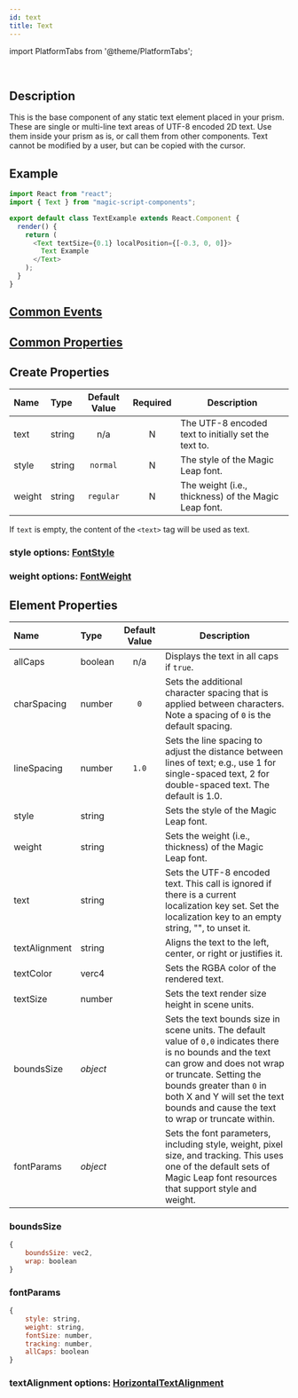 ```yaml
---
id: text
title: Text
---
```


import PlatformTabs from '@theme/PlatformTabs';

<PlatformTabs component='text' />​

## Description

This is the base component of any static text element placed in your prism. These are single or multi-line text areas of UTF-8 encoded 2D text. Use them inside your prism as is, or call them from other components. Text cannot be modified by a user, but can be copied with the cursor.

## Example

```javascript
import React from "react";
import { Text } from "magic-script-components";

export default class TextExample extends React.Component {
  render() {
    return (
      <Text textSize={0.1} localPosition={[-0.3, 0, 0]}>
        Text Example
      </Text>
    );
  }
}
```

## [Common Events](../events/CommonEvents.md)

## [Common Properties](../types/Properties.md)

## Create Properties

| Name   | Type   | Default Value | Required | Description                                          |
| :----- | :----- | :-----------: | :------: | ---------------------------------------------------- |
| text   | string |      n/a      |    N     | The UTF-8 encoded text to initially set the text to. |
| style  | string |   `normal`    |    N     | The style of the Magic Leap font.                    |
| weight | string |   `regular`   |    N     | The weight (i.e., thickness) of the Magic Leap font. |

If `text` is empty, the content of the `<text>` tag will be used as text.

### style options: [FontStyle](../types/FontStyle.md)

### weight options: [FontWeight](../types/FontWeight.md)

## Element Properties

| Name          | Type     | Default Value | Description                                                                                                                                                                                                                                                                        |
| :------------ | :------- | :-----------: | ---------------------------------------------------------------------------------------------------------------------------------------------------------------------------------------------------------------------------------------------------------------------------------- |
| allCaps       | boolean  |        n/a       | Displays the text in all caps if `true`.                                                                                                                                                                                                                                           |
| charSpacing   | number   |       `0`        | Sets the additional character spacing that is applied between characters. Note a spacing of `0` is the default spacing.                                                                                                                                                            |
| lineSpacing   | number   |     `1.0`         | Sets the line spacing to adjust the distance between lines of text; e.g., use 1 for single-spaced text, 2 for double-spaced text. The default is 1.0.                                                                                                                              |
| style         | string   |               | Sets the style of the Magic Leap font.                                                                                                                                                                                                                                             |
| weight        | string   |               | Sets the weight (i.e., thickness) of the Magic Leap font.                                                                                                                                                                                                                          |
| text          | string   |               | Sets the UTF-8 encoded text. This call is ignored if there is a current localization key set. Set the localization key to an empty string, "", to unset it.                                                                                                                        |
| textAlignment | string   |               | Aligns the text to the left, center, or right or justifies it.                                                                                                                                                                                                                     |
| textColor     | verc4    |               | Sets the RGBA color of the rendered text.                                                                                                                                                                                                                                          |
| textSize      | number   |               | Sets the text render size height in scene units.                                                                                                                                                                                                                                   |
| boundsSize    | _object_ |               | Sets the text bounds size in scene units. The default value of `0,0` indicates there is no bounds and the text can grow and does not wrap or truncate. Setting the bounds greater than `0` in both X and Y will set the text bounds and cause the text to wrap or truncate within. |
| fontParams    | _object_ |               | Sets the font parameters, including style, weight, pixel size, and tracking. This uses one of the default sets of Magic Leap font resources that support style and weight.                                                                                                         |

### boundsSize

```javascript
{
    boundsSize: vec2,
    wrap: boolean
}
```

### fontParams

```javascript
{
    style: string,
    weight: string,
    fontSize: number,
    tracking: number,
    allCaps: boolean
}
```

### textAlignment options: [HorizontalTextAlignment](../types/HorizontalTextAlignment.md)
